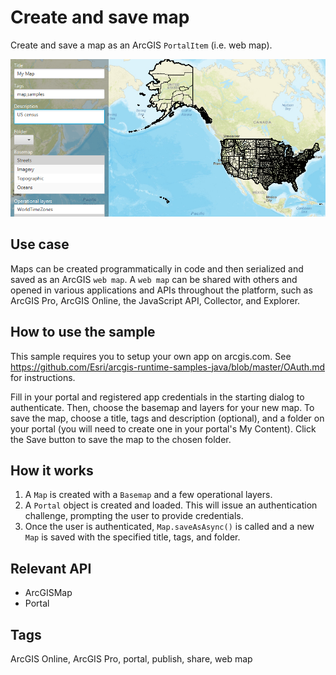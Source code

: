 # Create and save map

Create and save a map as an ArcGIS `PortalItem` (i.e. web map). 

![Image of create and save map](CreateAndSaveMap.png)

## Use case

Maps can be created programmatically in code and then serialized and saved as an ArcGIS `web map`. A `web map` can be shared with others and opened in various applications and APIs throughout the platform, such as ArcGIS Pro, ArcGIS Online, the JavaScript API, Collector, and Explorer.

## How to use the sample

This sample requires you to setup your own app on arcgis.com. See https://github.com/Esri/arcgis-runtime-samples-java/blob/master/OAuth.md for instructions.

Fill in your portal and registered app credentials in the starting dialog to authenticate. Then, choose the basemap and layers for your new map. To save the map, choose a title, tags and description (optional), and a folder on your portal (you will need to create one in your portal's My Content). Click the Save button to save the map to the chosen folder.

## How it works

1. A `Map` is created with a `Basemap` and a few operational layers.
2. A `Portal` object is created and loaded. This will issue an authentication challenge, prompting the user to provide credentials.
3. Once the user is authenticated, `Map.saveAsAsync()` is called and a new `Map` is saved with the specified title, tags, and folder.

## Relevant API

* ArcGISMap
* Portal

## Tags

ArcGIS Online, ArcGIS Pro, portal, publish, share, web map
